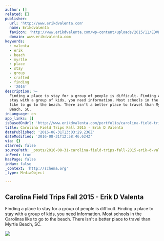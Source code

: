 ```yaml
---
author: []
related: []
publisher:
  url: 'http://www.erikdvalenta.com'
  name: Erikdvalenta
  favicon: 'http://www.erikdvalenta.com/wp-content/uploads/2015/11/EDVLogo.png'
  domain: www.erikdvalenta.com
keywords:
  - valenta
  - erik
  - beach
  - myrtle
  - place
  - stay
  - group
  - crafted
  - finding
  - '2016'
description: >-
  Finding a place to stay for a group of people is difficult. Finding a place to
  stay with a group of kids, you need information. Most schools in the Carolinas
  like to go to the beach. There isn't a better place to travel than Myrtle
  Beach, SC.
inLanguage: en
app_links: []
isBasedOnUrl: 'http://www.erikdvalenta.com/portfolio/carolina-field-trips-fall-2015/'
title: Carolina Field Trips Fall 2015 - Erik D Valenta
datePublished: '2016-08-31T13:03:29.236Z'
dateModified: '2016-08-31T12:58:46.624Z'
via: {}
starred: false
sourcePath: _posts/2016-08-31-carolina-field-trips-fall-2015-erik-d-valenta.md
inFeed: true
hasPage: false
inNav: false
_context: 'http://schema.org'
_type: MediaObject

---
```

<article style=""><h1>Carolina Field Trips Fall 2015 - Erik D Valenta</h1><p>Finding a place to stay for a group of people is difficult. Finding a place to stay with a group of kids, you need information. Most schools in the Carolinas like to go to the beach. There isn't a better place to travel than Myrtle Beach, SC.</p><img src="http://www.erikdvalenta.com/wp-content/uploads/2016/02/CFTFall2015.jpg" /></article>